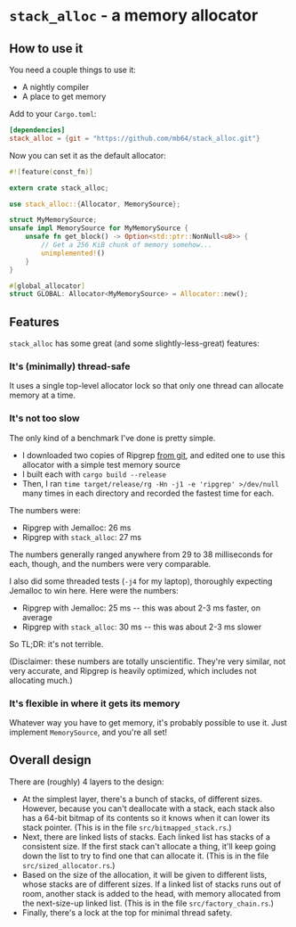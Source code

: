 # `stack_alloc` - a memory allocator

## How to use it

You need a couple things to use it:
 * A nightly compiler
 * A place to get memory

Add to your `Cargo.toml`:
```toml
[dependencies]
stack_alloc = {git = "https://github.com/mb64/stack_alloc.git"}
```

Now you can set it as the default allocator:
```rust
#![feature(const_fn)]

extern crate stack_alloc;

use stack_alloc::{Allocator, MemorySource};

struct MyMemorySource;
unsafe impl MemorySource for MyMemorySource {
    unsafe fn get_block() -> Option<std::ptr::NonNull<u8>> {
        // Get a 256 KiB chunk of memory somehow...
        unimplemented!()
    }
}

#[global_allocator]
struct GLOBAL: Allocator<MyMemorySource> = Allocator::new();
```

## Features

`stack_alloc` has some great (and some slightly-less-great) features:

### It's (minimally) thread-safe

It uses a single top-level allocator lock so that only one thread can allocate memory at a time.

### It's not too slow

The only kind of a benchmark I've done is pretty simple.

 * I downloaded two copies of Ripgrep [from git](https://github.com/BurntSushi/ripgrep), and edited one to use this allocator with a simple test
   memory source
 * I built each with `cargo build --release`
 * Then, I ran `time target/release/rg -Hn -j1 -e 'ripgrep' >/dev/null` many times in each directory and recorded the fastest time for each.

The numbers were:
 * Ripgrep with Jemalloc: 26 ms
 * Ripgrep with `stack_alloc`: 27 ms

The numbers generally ranged anywhere from 29 to 38 milliseconds for each, though, and the numbers were very comparable.

I also did some threaded tests (`-j4` for my laptop), thoroughly expecting Jemalloc to win here.  Here were the numbers:
 * Ripgrep with Jemalloc: 25 ms -- this was about 2-3 ms faster, on average
 * Ripgrep with `stack_alloc`: 30 ms -- this was about 2-3 ms slower

So TL;DR: it's not terrible.

(Disclaimer: these numbers are totally unscientific.  They're very similar, not very accurate, and Ripgrep is heavily optimized, which includes
not allocating much.)

### It's flexible in where it gets its memory

Whatever way you have to get memory, it's probably possible to use it.  Just implement `MemorySource`, and you're all set!

## Overall design

There are (roughly) 4 layers to the design:

 * At the simplest layer, there's a bunch of stacks, of different sizes.  However, because you can't deallocate with a stack, each stack also has a
   64-bit bitmap of its contents so it knows when it can lower its stack pointer.  (This is in the file `src/bitmapped_stack.rs`.)
 * Next, there are linked lists of stacks.  Each linked list has stacks of a consistent size.  If the first stack can't allocate a thing, it'll keep
   going down the list to try to find one that can allocate it.  (This is in the file `src/sized_allocator.rs`.)
 * Based on the size of the allocation, it will be given to different lists, whose stacks are of different sizes.  If a linked list of stacks runs
   out of room, another stack is added to the head, with memory allocated from the next-size-up linked list.  (This is in the file
   `src/factory_chain.rs`.)
 * Finally, there's a lock at the top for minimal thread safety.

